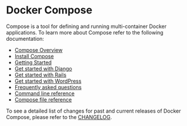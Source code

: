 <!--[metadata]>
+++
title = "Compose"
description = "Introduction and Overview of Compose"
keywords = ["documentation, docs,  docker, compose, orchestration,  containers"]
[menu.main]
identifier="workw_compose"
weight=-70
+++
<![end-metadata]-->


# Docker Compose

Compose is a tool for defining and running multi-container Docker applications. To learn more about Compose refer to the following documentation:

- [Compose Overview](overview.md)
- [Install Compose](install.md)
- [Getting Started](gettingstarted.md)
- [Get started with Django](django.md)
- [Get started with Rails](rails.md)
- [Get started with WordPress](wordpress.md)
- [Frequently asked questions](faq.md)
- [Command line reference](./reference/index.md)
- [Compose file reference](compose-file.md)

To see a detailed list of changes for past and current releases of Docker
Compose, please refer to the
[CHANGELOG](https://github.com/docker/compose/blob/master/CHANGELOG.md).
